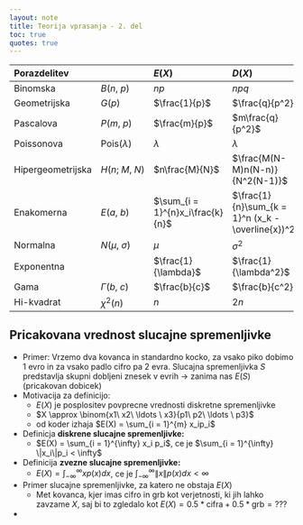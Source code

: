 ```yaml
---
layout: note
title: Teorija vprasanja - 2. del
toc: true
quotes: true
---
```


| Porazdelitev      |                        | $E(X)$                           | $D(X)$                                             |
| :---------------- | :--------------------- | :------------------------------- | :------------------------------------------------- |
| Binomska          | $B(n,\ p)$             | $np$                             | $npq$                                              |
| Geometrijska      | $G(p)$                 | $\frac{1}{p}$                    | $\frac{q}{p^2}$                                    |
| Pascalova         | $P(m,\ p)$             | $\frac{m}{p}$                    | $m\frac{q}{p^2}$                                   |
| Poissonova        | $\text{Pois}(\lambda)$ | $\lambda$                        | $\lambda$                                          |
| Hipergeometrijska | $H(n;\ M,\ N)$         | $n\frac{M}{N}$                   | $\frac{M(N-M)n(N-n)}{N^2(N-1)}$                    |
| Enakomerna        | $E(a,\ b)$             | $\sum_{i = 1}^{n}x_i\frac{k}{n}$ | $\frac{1}{n}\sum_{k = 1}^n (x_k - \overline{x})^2$ |
| Normalna          | $N(\mu,\ \sigma)$      | $\mu$                            | $\sigma^2$                                         |
| Exponentna        |                        | $\frac{1}{\lambda}$              | $\frac{1}{\lambda^2}$                              |
| Gama              | $\Gamma(b,\ c)$        | $\frac{b}{c}$                    | $\frac{b}{c^2}$                                    |
| Hi-kvadrat        | $\chi^2(n)$            | $n$                              | $2n$                                               |

## Pricakovana vrednost slucajne spremenljivke
- Primer: Vrzemo dva kovanca in standardno kocko, za vsako piko dobimo 1 evro in za vsako padlo cifro pa 2 evra. Slucajna spremenljivka $S$ predstavlja skupni dobljeni znesek v evrih -> zanima nas $E(S)$ (pricakovan dobicek)
- Motivacija za definicijo:
  - $E(X)$ je posplositev povprecne vrednosti diskretne spremenljivke
  - $X \approx \binom{x1\ x2\ \ldots \ x3}{p1\ p2\ \ldots \ p3}$
  - od koder izhaja $E(X) = \sum_{i = 1}^{m} x_ip_i$
- Definicja **diskrene slucajne spremenljivke:**
  - $E(X) = \sum_{i = 1}^{\infty} x_i p_i$, ce je $\sum_{i = 1}^{\infty} \|x_i\|p_i < \infty$
- Definicija **zvezne slucajne spremenljivke:**
  - $E(X) = \int_{-\infty}^{\infty} xp(x) dx$, ce je $\int_{-\infty}^{\infty} \|x\|p(x) dx < \infty$
- Primer slucajne spremenljivke, za katero ne obstaja $E(X)$
  - Met kovanca, kjer imas cifro in grb kot verjetnosti, ki jih lahko zavzame $X$, saj bi to zgledalo kot $E(X) = 0.5 * \text{cifra} + 0.5 * \text{grb} = ???$
- 